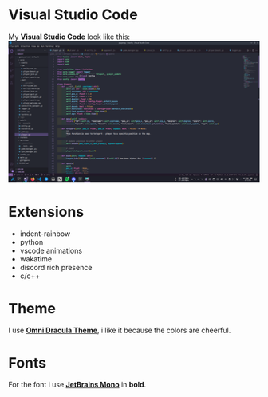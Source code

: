 # Visual Studio Code
My **Visual Studio Code** look like this:
![](vscode.png)

# Extensions
- indent-rainbow
- python
- vscode animations
- wakatime
- discord rich presence
- c/c++

# Theme
I use **[Omni Dracula Theme](https://marketplace.visualstudio.com/items?itemName=ThiagoLcioBittencourt.omni-dracula-theme)**, i like it because the colors are cheerful.

# Fonts
For the font i use **[JetBrains Mono](https://www.jetbrains.com/fr-fr/lp/mono/)** in **bold**.